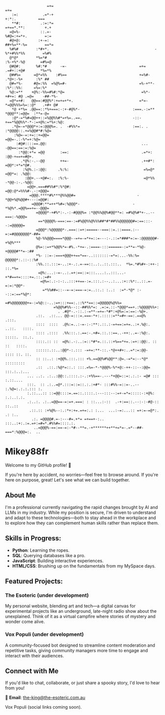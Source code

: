 

                                                                                                    
                                                                                                    
                                                                                                    
                       =+=                                                 =+=                      
       :=:           .=*-+                                                 +:*:.          ===       
       **#:         .:=:*=                                              =+==*.**:         +.+       
      =@=%-         ::.=-                                               %#@=:+=*+.        =:=       
      #@+@:        :+-=:                                                ##+%=**-%=        ==*=      
      %#%#        :*#+*.                                                -%*+#%%*%%        =%#%      
      @*@*        *%=*#                                                  :%-+%*-%@       =#%=@      
      @#@#:       %#:*#      -=-                                 =+=     .=#+::+@#       *%=*%      
      @##%=      =@*=%%    :#%==                                 +=%#-    .*@+:-%+      :%* ##      
      @#=*%-     #@=:%%  =%@%=#-                                 =%-+**-   :%*::%%:     =%=:%*      
      %@:=**    +@%:-%%=#%#:*@=                                   =%*-+#+=: #@ .=@=    -##-*%-      
      =@*=+#:   @@==:#@@%*:+=+=+*+.                              =*=-*=@@%%%=%=::@*   .+#+ @#       
       *@ +*%= .@@==::*%+===:-:+-#@%*-                        :===.-:=** *@@@**:=@@=  :**=-@=       
       :@*-=*%#=@@++::=%@@%%#*=+%=..==.                       -::-+==*%@@%%*-*-:=+@%:=*%+:%@:       
       .*@=-=*@@@*+:=:@@@%=. .  -#%%*=                        :==:. .  :*@@@@::.+=%@@#*#:%@=        
        :%@=-=:+=::+=@@=                                                   =@@=-.:-%*=+:%@=         
         :#@#::::==.@@:                                           ...       -@@==:==:=:%@=          
          :*@@:+*= =@@       :==:                                 .=*+:      :@@-+==+=#@+.          
           .*@%:-.--@@       ++=-                                 .++#*:     =@@*:+*=*@#.           
            :%@%.:-:@@:     .%:%:                                  =%=@*    =@@*=: .%@@:            
             :@@+.--+@#=:.  :%:%-                                  =@*%%  -*@@-:-.-%@@:             
              =@@+.===##%%#*:%*@#:                                =@@:@*=%%%#-.-:+@@@=              
               =@@@.****#%***@%%@@#=                            -*@@+%@%@@#+---:=@@#:               
                =@@@#:**=++*%#=:%@@@*-                        -*%@%*.=@@%==+=--@@@=                 
                  =@@@@*-+#%*:-.-:-#@@@%= :*@@%%@@%#@@**=: =#%@%#*+-..--===:-%@@@=                  
                   ==*@@@@%-===:==-:=#%@@%%@%%%##*#*##%%@@@@@@#=:==:::--:=@@@@@=                    
                  =@@@*:%@@@@@*-.===::=+:=====--===::=.::====.:--=:=#@@@@@@@*-##=                   
                  %@-%%@@@====*@@@--=+=-=*+=::=---:-.::=*###*=:=-:@@@@@@#-+%@%***                   
                  @%=::=+*%@@%*=-#%.-*+=-.:====-:::======-:=**=-*%@-+@@@@#**=-:##                   
                  *%- ::=-:===+@@@++==*==-..:::::::-=*=:...-%%:%= @@@@@*:.::-::%#                   
                  :%%.::.:::=-..:+-.:.=-==::..:..::.:::..  *%=.*#%#+-:++-: ::.*%=                   
                   =@%:...:-=-..:.=+:==::=:::....:..:::...-+*#==+=::::+=.::.:=#+                    
                    =@%=:.:-:-:..:::++==-:=.:::.:--..:...:+::%*:..::.=-=:=:*@@*-                    
                     =*%%##=::--=-=:===-=:=..::.: :..:  :=*-*@* :--::=:==*%@*:                      
                       =#%@@@@@@@+=-:=%@::-..:=+:::+==:.::%**==::=@@@@@%@%%=                        
                          =%@@%#%%--::-##%%*=: .=:=.::-*@@@*==+.:%@@@@%%+:                          
                            . .#@*-.-::.:-=**-=+=-*#*:+@%=:=:==:-%@+.                               
                  .::.  .::... @@-=:::=.===-*+:.:::::=**=#+-==:.==@%           .:::.                
                  ::::  ::::  .@%:=..:-=-:-:**:.::.:-=+==:=+=..:+.%@:. ..::.   ::::.                
                  :::: .::::  .%%:::.:.==:-.+#=.::.::==..-++:..=-:%@:. :::::.  ::.:.                
                  ::::.:: ::  =@%:.-:..:=::*#*=.::.::+%==*+=.:=+::@@:. :: ::   ::::.                
                  ::::::.::..:@@*-:.::: -=+=:**-::.-*@++#+:..=*:=:@@-  :::: ::. ::.                 
                  :: ::..: :+@@%.:::.::: +%.==@@%#%@@**:@=.-=*=:--*@*  :::::::::                    
                  .::  .::.:%@*=::.: :::.=%=-*-*@@@%-%*+@:-++-::--:@@= :::.:..:...                  
              ... ..:. .:..:@@::.::::.:-.:+%%==-.---*+@@=::=:.:.:- =@# ::: :.::....                 
              :::.  :: .:..=@*.:::=::=::.:.:+#*- :::#%%-=::=-..-- :.%@=:.:.:.::: :.                 
              :.::...:: ::=@@::::=.==::.::::.:---:::--:=+-=*=:::::-:+@%: :.:..:.:.                  
              .:..:. .:..=@@==-=:=+.===: : ::...:-::  .-+:==::.--:-:-#@-:: ::..::                   
               .::.:: :+%@%--:.:*+:+=.=+=:.: :...  ...:-=:...:: =+:=-=@*:. .: :..                   
                .:. =@@@@#.=-:---#=.+*= =+==+-:.. :::..:+:.:=.=+:=#=*.#%%#=::::.:.                  
                 ..=@@@%-==:==-=:-*#--**=.-+******++**+=*=-.=*--##-===*:%@@@=:.  ..                 
                                                                                                    




# Mikey88fr

Welcome to my GitHub profile! 🚀

If you're here by accident, no worries—feel free to browse around. If you're here on purpose, great! Let's see what we can build together.

## About Me

I'm a professional currently navigating the rapid changes brought by AI and LLMs in my industry. While my position is secure, I'm driven to understand and adapt to these technologies—both to stay ahead in the workplace and to explore how they can complement human skills rather than replace them.

## Skills in Progress:

- **Python**: Learning the ropes.
- **SQL**: Querying databases like a pro.
- **JavaScript**: Building interactive experiences.
- **HTML/CSS**: Brushing up on the fundamentals from my MySpace days.

## Featured Projects:

### The Esoteric (under development)
My personal website, blending art and tech—a digital canvas for experimental projects like an underground, late-night radio show about the unexplained. Think of it as a virtual campfire where stories of mystery and wonder come alive.

### Vox Populi (under development)
A community-focused bot designed to streamline content moderation and repetitive tasks, giving community managers more time to engage and interact with their audiences.

## Connect with Me

If you'd like to chat, collaborate, or just share a spooky story, I'd love to hear from you!

📧 **Email**: [the-king@the-esoteric.com.au](mailto:the-king@the-esoteric.com.au)

Vox Populi (social links coming soon).
